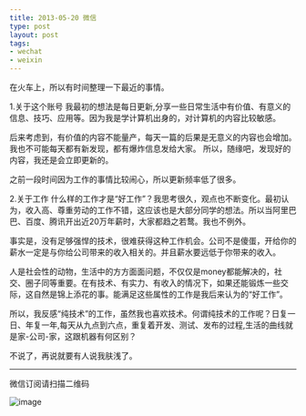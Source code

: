 ```yaml
---
title: 2013-05-20 微信
type: post
layout: post
tags:
- wechat
- weixin
---
```


在火车上，所以有时间整理一下最近的事情。

1.关于这个账号
我最初的想法是每日更新,分享一些日常生活中有价值、有意义的信息、技巧、应用等。因为我是学计算机出身的，对计算机的内容比较敏感。

后来考虑到，有价值的内容不能量产，每天一篇的后果是无意义的内容也会增加。我也不可能每天都有新发现，都有爆炸信息发给大家。
所以，随缘吧，发现好的内容，我还是会立即更新的。

之前一段时间因为工作的事情比较闹心，所以更新频率低了很多。

2.关于工作
什么样的工作才是“好工作”？我思考很久，观点也不断变化。最初认为，收入高、尊重劳动的工作不错，这应该也是大部分同学的想法。所以当阿里巴巴、百度、腾讯开出近20万年薪时，大家都趋之若鹜。我也不例外。

事实是，没有足够强悍的技术，很难获得这种工作机会。公司不是傻蛋，开给你的薪水一定是与你给公司带来的收入相关的。并且薪水要远低于你带来的收入。

人是社会性的动物，生活中的方方面面问题，不仅仅是money都能解决的，社交、圈子同等重要。在有技术、有实力、有收入的情况下，如果还能锻炼一些交际，这自然是锦上添花的事。能满足这些属性的工作是我后来认为的“好工作”。

所以，我反感“纯技术”的工作，虽然我也喜欢技术。何谓纯技术的工作呢？日复一日、年复一年,每天从九点到六点，重复着开发、测试、发布的过程,生活的曲线就是家-公司-家，这跟机器有何区别？

不说了，再说就要有人说我肤浅了。

----

微信订阅请扫描二维码

![image](http://pic.yupoo.com/nourl/CJby8bx8/small.jpg)